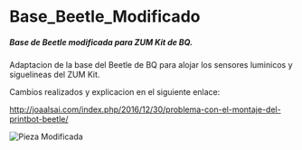 # Base_Beetle_Modificado
##### Base de Beetle modificada para ZUM Kit de BQ.

Adaptacion de la base del Beetle de BQ para alojar los sensores luminicos y siguelineas del ZUM Kit.

Cambios realizados y explicacion en el siguiente enlace:

http://joaalsai.com/index.php/2016/12/30/problema-con-el-montaje-del-printbot-beetle/

![Pieza Modificada](https://i0.wp.com/joaalsai.com/wp-content/uploads/2016/12/20160105_153846-1024x768.jpg?resize=768%2C576)
